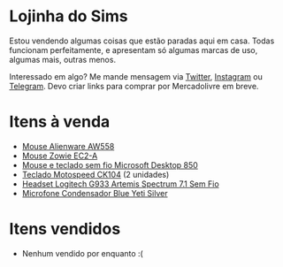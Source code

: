 # Lojinha do Sims

Estou vendendo algumas coisas que estão paradas aqui em casa. Todas funcionam perfeitamente, e apresentam só algumas marcas de uso, algumas mais, outras menos.

Interessado em algo? Me mande mensagem via [Twitter](https://twitter.com/LucasSims), [Instagram](https://instagram.com/simslucas) ou [Telegram](https://t.me/LucasSims). Devo criar links para comprar por Mercadolivre em breve.

# Itens à venda
- [Mouse Alienware AW558](Alienware%20AW558)
- [Mouse Zowie EC2-A](Zowie%20EC2-A)
- [Mouse e teclado sem fio Microsoft Desktop 850](Microsoft%20Keyb-Mouse%20Desktop%20850)
- [Teclado Motospeed CK104](Motospeed%20CK104) (2 unidades)
- [Headset Logitech G933 Artemis Spectrum 7.1 Sem Fio](Logitech%20G933)
- [Microfone Condensador Blue Yeti Silver](Blue%20Yeti)


# Itens vendidos 
- Nenhum vendido por enquanto :(